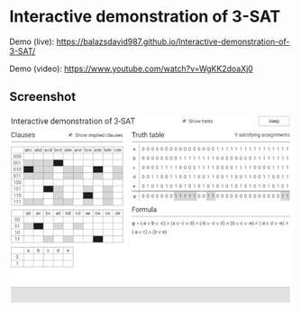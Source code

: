 # Interactive demonstration of 3-SAT

Demo (live): https://balazsdavid987.github.io/Interactive-demonstration-of-3-SAT/

Demo (video): https://www.youtube.com/watch?v=WgKK2doaXj0

## Screenshot

![](screenshot.jpg)
